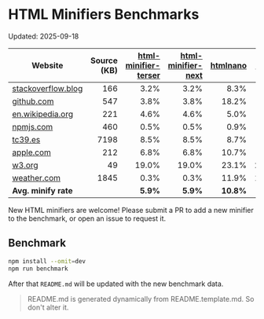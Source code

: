# HTML Minifiers Benchmarks

Updated: 2025-09-18

[html-minifier-terser]: https://www.npmjs.com/package/html-minifier-terser/v/7.2.0
[html-minifier-next]: https://www.npmjs.com/package/html-minifier-next/v/2.1.3
[htmlnano]: https://www.npmjs.com/package/htmlnano/v/2.1.4
[minify]: https://www.npmjs.com/package/@tdewolff/minify/v/2.24.3
[minify-html]: https://www.npmjs.com/package/@minify-html/node/v/0.16.4

| Website                                                     | Source (KB) | [html-minifier-terser] | [html-minifier-next] | [htmlnano] | [minify] | [minify-html] |
| ----------------------------------------------------------- | ----------: | ---------------------: | -------------------: | ---------: | -------: | ------------: |
| [stackoverflow.blog](https://stackoverflow.blog/)           |         166 |                   3.2% |                 3.2% |       8.3% |     4.5% |          4.0% |
| [github.com](https://github.com/)                           |         547 |                   3.8% |                 3.8% |      18.2% |     8.0% |          6.4% |
| [en.wikipedia.org](https://en.wikipedia.org/wiki/Main_Page) |         221 |                   4.6% |                 4.6% |       5.0% |     6.2% |          3.0% |
| [npmjs.com](https://www.npmjs.com/package/eslint)           |         460 |                   0.5% |                 0.5% |       0.9% |     3.6% |          0.7% |
| [tc39.es](https://tc39.es/ecma262/)                         |        7198 |                   8.5% |                 8.5% |       8.7% |     9.5% |          9.1% |
| [apple.com](https://www.apple.com/)                         |         212 |                   6.8% |                 6.8% |      10.7% |     9.5% |          7.2% |
| [w3.org](https://www.w3.org/)                               |          49 |                  19.0% |                19.0% |      23.1% |    24.2% |         20.1% |
| [weather.com](https://weather.com)                          |        1845 |                   0.3% |                 0.3% |      11.9% |    11.7% |          0.7% |
| **Avg. minify rate**                                        |             |               **5.9%** |             **5.9%** |  **10.8%** | **9.7%** |      **6.4%** |

New HTML minifiers are welcome!
Please submit a PR to add a new minifier to the benchmark, or open an issue to request it.

## Benchmark

```bash
npm install --omit=dev
npm run benchmark
```

After that `README.md` will be updated with the new benchmark data.

> README.md is generated dynamically from README.template.md. So don't alter it.
